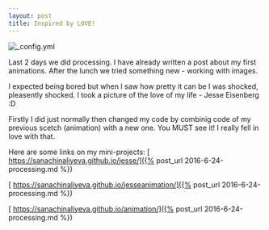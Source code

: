 ```yaml
---
layout: post
title: Inspired by LOVE!
---
```

 ![_config.yml](https://qzprod.files.wordpress.com/2015/09/ap_938211103727.jpg?quality=80&strip=all&w=1600)
 
 Last 2 days we did processing. I have already written a post about my first animations. After the lunch we tried something new - working with images.

 I expected being bored but when I saw how pretty it can be I was shocked, pleasently shocked. I took a picture of the love of my life - Jesse Eisenberg :D

 Firstly I did just normally then changed my code by combinig code of my previous scetch (animation) with a new one. You MUST see it! I really fell in love with that.
 
 Here are some links on my mini-projects: [ https://sanachinaliyeva.github.io/jesse/]({% post_url 2016-6-24-processing.md %})
 
 [ https://sanachinaliyeva.github.io/jesseanimation/]({% post_url 2016-6-24-processing.md %})
 
 [ https://sanachinaliyeva.github.io/animation/]({% post_url 2016-6-24-processing.md %})
